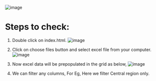 ![image](https://user-images.githubusercontent.com/8769673/46904595-6cfae180-cf04-11e8-9073-dfd9a8d96fff.png)

# Steps to check:

1. Double click on index.html.
![image](https://user-images.githubusercontent.com/8769673/46916125-fe855480-cfd3-11e8-9003-5d86e486207c.png)

2. Click on choose files button and select excel file from your computer.
![image](https://user-images.githubusercontent.com/8769673/46916166-89664f00-cfd4-11e8-83a2-ac51c71dab30.png)

3. Now excel data will be prepopulated in the grid as below,
![image](https://user-images.githubusercontent.com/8769673/46916192-cb8f9080-cfd4-11e8-979b-e7eaff1fb6c5.png)

4. We can filter any columns,
  For Eg, Here we filter Central region only.
